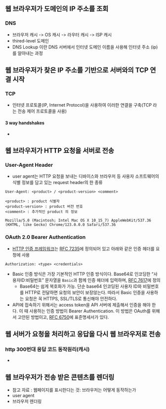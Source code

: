 ## 웹 브라우저가 도메인의 IP 주소를 조회
### DNS
- 브라우저 캐시 -> OS 캐시 -> 라우터 캐시 -> ISP 캐시
- thired-level 도메인
- DNS Lookup 이란 DNS 서버에서 인터넷 도메인 이름을 사용해 인터넷 주소 (ip)를 알아내는 과정

## 웹 브라우저가 찾은 IP 주소를 기반으로 서버와의 TCP 연결 시작
### TCP
- 인터넷 프로토콜(IP, Internet Protocol)을 사용하여 이러한 연결을 구축(TCP 라는 전송 제어 프로토콜을 사용)
#### 3 way handshakes
- 

## 웹 브라우저가 HTTP 요청을 서버로 전송
### User-Agent Header
- user agent는 HTTP 요청을 보내는 디바이스와 브라우저 등 사용자 소프트웨어의 식별 정보를 담고 있는 request header의 한 종류
```
User-Agent: <product> / <product-version> <comment>

<product> : product 식별자  
<product-version> : product 버전 번호  
<comment> : 추가적인 product 의 정보
```

```
Mozilla/5.0 (Macintosh; Intel Mac OS X 10_15_7) AppleWebKit/537.36 (KHTML, like Gecko) Chrome/123.0.0.0 Safari/537.36
```

### OAuth 2.0 Bearer Authentication
- [HTTP 인증 프레임워크](https://developer.mozilla.org/ko/docs/Web/HTTP/Authentication)는 [RFC 7235](https://datatracker.ietf.org/doc/html/rfc7235)에 정의되어 있고 아래와 같은 인증 헤더를 요청에 사용
```
Authorization: <type> <credentials>
```
- Basic 인증 방식은 가장 기본적인 HTTP 인증 방식이다. Base64로 인코딩한 “사용자ID:비밀번호” 문자열을 `Basic`과 함께 인증 헤더에 입력하며, [RFC 7617](https://datatracker.ietf.org/doc/html/rfc7617)에 정의
	- Base64는 쉽게 복호화가 가능. 단순 base64 인코딩된 사용자 ID와 비밀번호를 HTTP로 전달하면 요청의 보안이 보장않는다. 따라서 Basic 인증을 사용하는 요청은 꼭 HTTPS, SSL/TLS로 통신해야 안전하다.
- API에 접속하기 위해서는 access token을 API 서버에 제출해서 인증을 해야 한다. 이 때 사용하는 인증 방법이 Bearer Authentication. 이 방법은 OAuth를 위해서 고안된 방법이고, [RFC 6750](https://tools.ietf.org/html/rfc6750)에 표준명세서가 있다.

## 웹 서버가 요청을 처리하고 응답을 다시 웹 브라우저로 전송
### http 300번대 응답 코드 동작원리(캐시)
- 

## 웹 브라우저가 전송 받은 콘텐츠를 렌더링
- 참고 자료 : 웹페이지를 표시한다는 것: 브라우저는 어떻게 동작하는가
- user agent
- 브라우저 렌더링